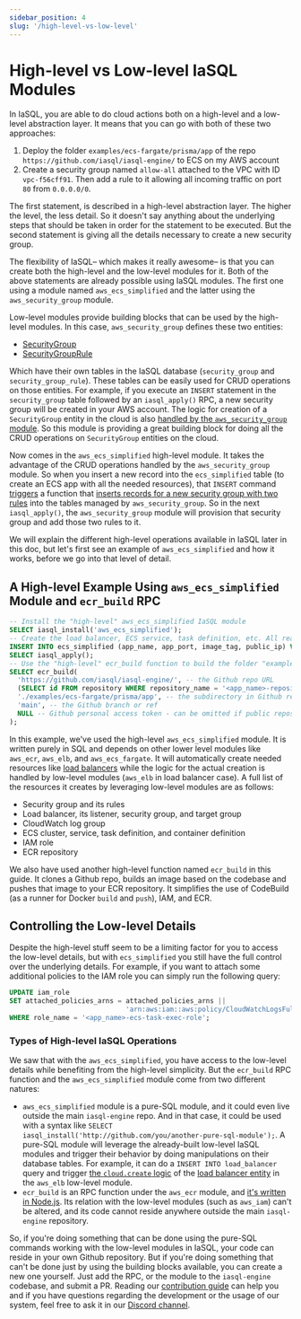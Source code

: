 ```yaml
---
sidebar_position: 4
slug: '/high-level-vs-low-level'
---
```


# High-level vs Low-level IaSQL Modules

In IaSQL, you are able to do cloud actions both on a high-level and a low-level abstraction layer. It means that you can go with both of these two approaches:
1. Deploy the folder `examples/ecs-fargate/prisma/app` of the repo `https://github.com/iasql/iasql-engine/` to ECS on my AWS account
2. Create a security group named `allow-all` attached to the VPC with ID `vpc-f56cff91`. Then add a rule to it allowing all incoming traffic on port `80` from `0.0.0.0/0`.

The first statement, is described in a high-level abstraction layer. The higher the level, the less detail. So it doesn't say anything about the underlying steps that should be taken in order for the statement to be executed. But the second statement is giving all the details necessary to create a new security group.

The flexibility of IaSQL– which makes it really awesome– is that you can create both the high-level and the low-level modules for it. Both of the above statements are already possible using IaSQL modules. The first one using a module named `aws_ecs_simplified` and the latter using the `aws_security_group` module.

Low-level modules provide building blocks that can be used by the high-level modules. In this case, `aws_security_group` defines these two entities:
- [SecurityGroup](https://github.com/iasql/iasql-engine/blob/v0.0.22/src/modules/0.0.22/aws_security_group/entity/index.ts#L19)
- [SecurityGroupRule](https://github.com/iasql/iasql-engine/blob/v0.0.22/src/modules/0.0.22/aws_security_group/entity/index.ts#L70)

Which have their own tables in the IaSQL database (`security_group` and `security_group_rule`). These tables can be easily used for CRUD operations on those entities. For example, if you execute an `INSERT` statement in the `security_group` table followed by an `iasql_apply()` RPC, a new security group will be created in your AWS account. The logic for creation of a `SecurityGroup` entity in the cloud is also [handled by the `aws_security_group` module](https://github.com/iasql/iasql-engine/blob/v0.0.22/src/modules/0.0.22/aws_security_group/index.ts#L219). So this module is providing a great building block for doing all the CRUD operations on `SecurityGroup` entities on the cloud.

Now comes in the `aws_ecs_simplified` high-level module. It takes the advantage of the CRUD operations handled by the `aws_security_group` module. So when you insert a new record into the `ecs_simplified` table (to create an ECS app with all the needed resources), that `INSERT` command [triggers](https://github.com/iasql/iasql-engine/blob/v0.0.22/src/modules/0.0.22/aws_ecs_simplified/sql/after_install.sql#L159-L165) a function that [inserts records for a new security group with two rules](https://github.com/iasql/iasql-engine/blob/v0.0.22/src/modules/0.0.22/aws_ecs_simplified/sql/after_install.sql#L64-L73) into the tables managed by `aws_security_group`. So in the next `iasql_apply()`, the `aws_security_group` module will provision that security group and add those two rules to it.

We will explain the different high-level operations available in IaSQL later in this doc, but let's first see an example of `aws_ecs_simplified` and how it works, before we go into that level of detail.

## A High-level Example Using `aws_ecs_simplified` Module and `ecr_build` RPC

```sql title="Deploy the folder 'examples/ecs-fargate/prisma/app' of the 'iasql-engine' repo to ECS on my AWS account"
-- Install the "high-level" aws_ecs_simplified IaSQL module
SELECT iasql_install('aws_ecs_simplified');
-- Create the load balancer, ECS service, task definition, etc. All ready afterwards for us to build and push to deploy the app.
INSERT INTO ecs_simplified (app_name, app_port, image_tag, public_ip) VALUES ('<app_name>', 8088, 'latest', true);
SELECT iasql_apply();
-- Use the "high-level" ecr_build function to build the folder "examples/ecs-fargate/prisma/app" from "iasql-engine" Github repo and push it to ECR
SELECT ecr_build(
  'https://github.com/iasql/iasql-engine/', -- the Github repo URL
  (SELECT id FROM repository WHERE repository_name = '<app_name>-repository')::varchar(255), -- ECR repo for the image to be pushed
  './examples/ecs-fargate/prisma/app', -- the subdirectory in Github repo
  'main', -- the Github branch or ref
  NULL -- Github personal access token - can be omitted if public repository
);
```

In this example, we've used the high-level `aws_ecs_simplified` module. It is written purely in SQL and depends on other lower level modules like `aws_ecr`, `aws_elb`, and `aws_ecs_fargate`. It will automatically create needed resources like [load balancers](https://github.com/iasql/iasql-engine/blob/v0.0.22/src/modules/0.0.22/aws_ecs_simplified/sql/after_install.sql#L75-L94) while the logic for the actual creation is handled by low-level modules (`aws_elb` in load balancer case). A full list of the resources it creates by leveraging low-level modules are as follows:
- Security group and its rules
- Load balancer, its listener, security group, and target group
- CloudWatch log group
- ECS cluster, service, task definition, and container definition
- IAM role
- ECR repository

We also have used another high-level function named `ecr_build` in this guide. It clones a Github repo, builds an image based on the codebase and pushes that image to your ECR repository. It simplifies the use of CodeBuild (as a runner for Docker `build` and `push`), IAM, and ECR.

## Controlling the Low-level Details

Despite the high-level stuff seem to be a limiting factor for you to access the low-level details, but with `ecs_simplified` you still have the full control over the underlying details. For example, if you want to attach some additional policies to the IAM role you can simply run the following query:
```sql
UPDATE iam_role
SET attached_policies_arns = attached_policies_arns ||
                             'arn:aws:iam::aws:policy/CloudWatchLogsFullAccess' -- attached_policies_arns is of text[] type
WHERE role_name = '<app_name>-ecs-task-exec-role';
```

### Types of High-level IaSQL Operations

We saw that with the `aws_ecs_simplified`, you have access to the low-level details while benefiting from the high-level simplicity. But the `ecr_build` RPC function and the `aws_ecs_simplified` module come from two different natures:
- `aws_ecs_simplified` module is a pure-SQL module, and it could even live outside the main `iasql-engine` repo. And in that case, it could be used with a syntax like `SELECT iasql_install('http://github.com/you/another-pure-sql-module');`. A pure-SQL module will leverage the already-built low-level IaSQL modules and trigger their behavior by doing manipulations on their database tables. For example, it can do a `INSERT INTO load_balancer` query and trigger [the `cloud.create` logic](https://github.com/iasql/iasql-engine/blob/v0.0.22/src/modules/0.0.22/aws_elb/mappers/load_balancer.ts#L246) of the [load balancer entity](https://github.com/iasql/iasql-engine/blob/v0.0.22/src/modules/0.0.22/aws_elb/entity/load_balancer.ts) in the `aws_elb` low-level module.
- `ecr_build` is an RPC function under the `aws_ecr` module, and [it's written in Node.js](https://github.com/iasql/iasql-engine/blob/v0.0.22/src/modules/0.0.22/aws_ecr/rpcs/build.ts#L92). Its relation with the low-level modules (such as `aws_iam`) can't be altered, and its code cannot reside anywhere outside the main `iasql-engine` repository.

So, if you're doing something that can be done using the pure-SQL commands working with the low-level modules in IaSQL, your code can reside in your own Github repository. But if you're doing something that can't be done just by using the building blocks available, you can create a new one yourself. Just add the RPC, or the module to the `iasql-engine` codebase, and submit a PR. Reading our [contribution guide](https://github.com/iasql/iasql-engine/blob/v0.0.22/CONTRIBUTING.md) can help you and if you have questions regarding the development or the usage of our system, feel free to ask it in our [Discord channel](https://discord.com/invite/machGGczea). 
